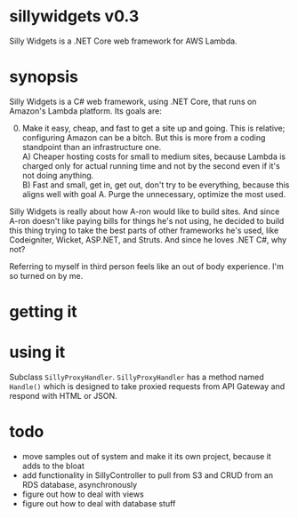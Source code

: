 # sillywidgets v0.3

Silly Widgets is a .NET Core web framework for AWS Lambda. <Insert punchline here>  

# synopsis

Silly Widgets is a C# web framework, using .NET Core, that runs on Amazon's Lambda platform. Its goals are:  

0) Make it easy, cheap, and fast to get a site up and going. This is relative; configuring Amazon can be a bitch. But this is more from a coding standpoint than an infrastructure one.  
A) Cheaper hosting costs for small to medium sites, because Lambda is charged only for actual running time and not by the second even if it's not doing anything.  
B) Fast and small, get in, get out, don't try to be everything, because this aligns well with goal A. Purge the unnecessary, optimize the most used.   
  
Silly Widgets is really about how A-ron would like to build sites. And since A-ron doesn't like paying bills for things he's not using, he decided to build this thing trying to take the best parts of other frameworks he's used, like Codeigniter, Wicket, ASP.NET, and Struts. And since he loves .NET C#, why not?  

Referring to myself in third person feels like an out of body experience. I'm so turned on by me.  

# getting it

# using it

Subclass `SillyProxyHandler`. `SillyProxyHandler` has a method named `Handle()` which is designed to take proxied requests from API Gateway and respond with HTML or JSON.  

# todo

* move samples out of system and make it its own project, because it adds to the bloat
* add functionality in SillyController to pull from S3 and CRUD from an RDS database, asynchronously
* figure out how to deal with views
* figure out how to deal with database stuff